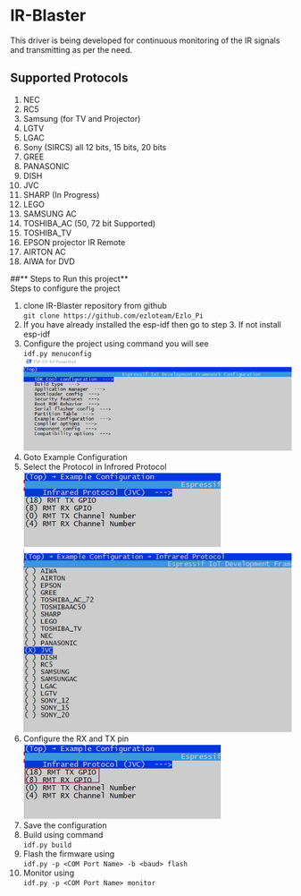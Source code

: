 # IR-Blaster
This driver is being developed for continuous monitoring of the IR signals and transmitting as per the need.

## Supported Protocols
1. NEC  
2. RC5
3. Samsung (for TV and Projector)
4. LGTV 
5. LGAC 
6. Sony (SIRCS) all 12 bits, 15 bits, 20 bits
7. GREE 
8. PANASONIC
9. DISH
10. JVC
11. SHARP (In Progress)
12. LEGO
13. SAMSUNG AC
14. TOSHIBA_AC (50, 72 bit Supported)
15. TOSHIBA_TV
16. EPSON projector IR Remote
17. AIRTON AC
18. AIWA for DVD

##** Steps to Run this project**   
Steps to configure the project  
1. clone IR-Blaster repository from github  
    `git clone https://github.com/ezloteam/Ezlo_Pi`  
2. If you have already installed the esp-idf then go to step 3. If not install esp-idf
3. Configure the project using command you will see  
    `idf.py menuconfig`   
    ![Image](/Ir-blaster_configuration.png)
4. Goto Example Configuration  
5. Select the Protocol in Infrored Protocol  
    ![Image](/IR-protocol.png)  
    ![Image](/IR-protocol-selection.png)
6. Configure the RX and TX pin  
    ![Image](/IR-protocol-Rx-Tx-pin.png)
7. Save the configuration
8. Build using command  
    `idf.py build`
9. Flash the firmware using     
    `idf.py -p <COM Port Name> -b <baud> flash`
10. Monitor using       
    `idf.py -p <COM Port Name> monitor`